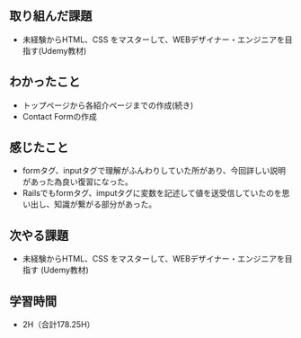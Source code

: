 ## 取り組んだ課題
- 未経験からHTML、CSS をマスターして、WEBデザイナー・エンジニアを目指す(Udemy教材)  
  
## わかったこと  
- トップページから各紹介ページまでの作成(続き)
- Contact Formの作成
  
## 感じたこと  
- formタグ、inputタグで理解がふんわりしていた所があり、今回詳しい説明があった為良い復習になった。
- Railsでもformタグ、imputタグに変数を記述して値を送受信していたのを思い出し、知識が繋がる部分があった。
  
## 次やる課題  
- 未経験からHTML、CSS をマスターして、WEBデザイナー・エンジニアを目指す (Udemy教材)  
  
## 学習時間  
- 2H（合計178.25H）
